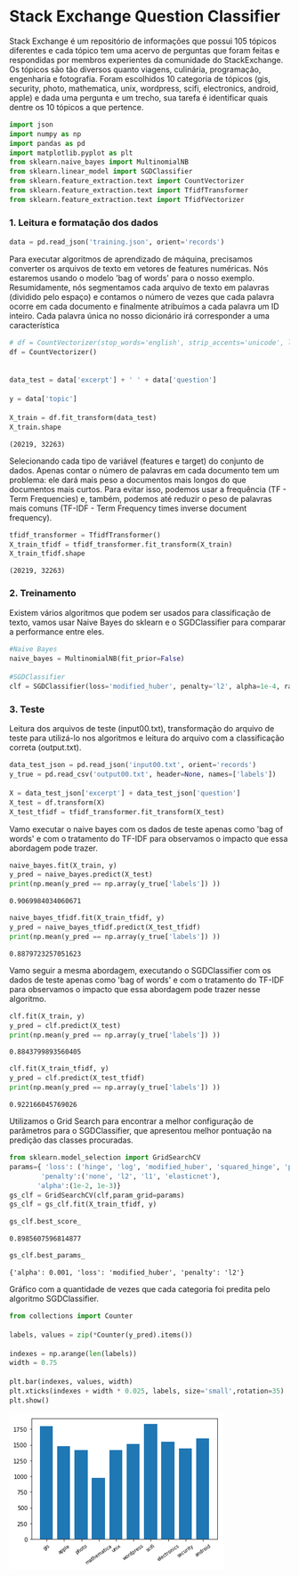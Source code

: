 
# Stack Exchange Question Classifier

Stack Exchange é um repositório de informações que possui 105 tópicos diferentes e cada tópico tem uma acervo de perguntas que foram feitas e respondidas por membros experientes da comunidade do StackExchange. Os tópicos são tão diversos quanto viagens, culinária, programação, engenharia e fotografia. Foram escolhidos 10 categoria de tópicos (gis, security, photo, mathematica, unix, wordpress, scifi, electronics, android, apple) e dada uma pergunta e um trecho, sua tarefa é identificar quais dentre os 10 tópicos a que pertence.


```python
import json
import numpy as np
import pandas as pd
import matplotlib.pyplot as plt
from sklearn.naive_bayes import MultinomialNB
from sklearn.linear_model import SGDClassifier
from sklearn.feature_extraction.text import CountVectorizer
from sklearn.feature_extraction.text import TfidfTransformer
from sklearn.feature_extraction.text import TfidfVectorizer
```

### 1. Leitura e formatação dos dados


```python
data = pd.read_json('training.json', orient='records')
```

Para executar algoritmos de aprendizado de máquina, precisamos converter os arquivos de texto em vetores de features numéricas. Nós estaremos usando o modelo 'bag of words' para o nosso exemplo. Resumidamente, nós segmentamos cada arquivo de texto em palavras (dividido pelo espaço) e contamos o número de vezes que cada palavra ocorre em cada documento e finalmente atribuímos a cada palavra um ID inteiro. Cada palavra única no nosso dicionário irá corresponder a uma característica 


```python
# df = CountVectorizer(stop_words='english', strip_accents='unicode', lowercase=True, min_df=3, max_df=0.9, ngram_range=(1, 2), max_features=19000)
df = CountVectorizer()


data_test = data['excerpt'] + ' ' + data['question']

y = data['topic']

X_train = df.fit_transform(data_test)
X_train.shape

```




    (20219, 32263)



Selecionando cada tipo de variável (features e target) do conjunto de dados. Apenas contar o número de palavras em cada documento tem um problema: ele dará mais peso a documentos mais longos do que documentos mais curtos. Para evitar isso, podemos usar a frequência (TF - Term Frequencies) e, também, podemos até reduzir o peso de palavras mais comuns (TF-IDF - Term Frequency times inverse document frequency).


```python
tfidf_transformer = TfidfTransformer()
X_train_tfidf = tfidf_transformer.fit_transform(X_train)
X_train_tfidf.shape
```




    (20219, 32263)



### 2. Treinamento

Existem vários algoritmos que podem ser usados para classificação de texto, vamos usar Naive Bayes do sklearn e o SGDClassifier para comparar a performance entre eles.


```python
#Naive Bayes
naive_bayes = MultinomialNB(fit_prior=False)

#SGDClassifier
clf = SGDClassifier(loss='modified_huber', penalty='l2', alpha=1e-4, random_state=42)
```

### 3. Teste

Leitura dos arquivos de teste (input00.txt), transformação do arquivo de teste para utilizá-lo nos algoritmos e leitura do arquivo com a classificação correta (output.txt). 


```python
data_test_json = pd.read_json('input00.txt', orient='records')
y_true = pd.read_csv('output00.txt', header=None, names=['labels'])

X = data_test_json['excerpt'] + data_test_json['question']
X_test = df.transform(X)
X_test_tfidf = tfidf_transformer.fit_transform(X_test)
```

Vamo executar o naive bayes com os dados de teste apenas como 'bag of words' e com o tratamento do TF-IDF para observamos o impacto que essa abordagem pode trazer.


```python
naive_bayes.fit(X_train, y)
y_pred = naive_bayes.predict(X_test)
print(np.mean(y_pred == np.array(y_true['labels']) ))
```

    0.9069984034060671
    


```python
naive_bayes_tfidf.fit(X_train_tfidf, y)
y_pred = naive_bayes_tfidf.predict(X_test_tfidf)
print(np.mean(y_pred == np.array(y_true['labels']) ))
```

    0.8879723257051623
    

Vamo seguir a mesma abordagem, executando o SGDClassifier com os dados de teste apenas como 'bag of words' e com o tratamento do TF-IDF para observamos o impacto que essa abordagem pode trazer nesse algoritmo.


```python
clf.fit(X_train, y)
y_pred = clf.predict(X_test)
print(np.mean(y_pred == np.array(y_true['labels']) ))
```

    0.8843799893560405
    


```python
clf.fit(X_train_tfidf, y)
y_pred = clf.predict(X_test_tfidf)
print(np.mean(y_pred == np.array(y_true['labels']) ))
```

    0.922166045769026
    

Utilizamos o Grid Search para encontrar a melhor configuração de parâmetros para o SGDClassifier, que apresentou melhor pontuação na predição das classes procuradas.


```python
from sklearn.model_selection import GridSearchCV
params={ 'loss': ('hinge', 'log', 'modified_huber', 'squared_hinge', 'perceptron'),
        'penalty':('none', 'l2', 'l1', 'elasticnet'), 
       'alpha':(1e-2, 1e-3)}
gs_clf = GridSearchCV(clf,param_grid=params)
gs_clf = gs_clf.fit(X_train_tfidf, y)
```


```python
gs_clf.best_score_
```




    0.8985607596814877




```python
gs_clf.best_params_
```




    {'alpha': 0.001, 'loss': 'modified_huber', 'penalty': 'l2'}



Gráfico com a quantidade de vezes que cada categoria foi predita pelo algoritmo SGDClassifier.


```python
from collections import Counter

labels, values = zip(*Counter(y_pred).items())

indexes = np.arange(len(labels))
width = 0.75

plt.bar(indexes, values, width)
plt.xticks(indexes + width * 0.025, labels, size='small',rotation=35)
plt.show()
```


![png](output_25_0.png)

